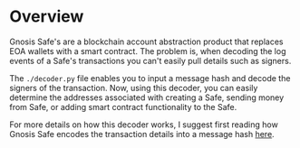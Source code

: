 # Overview
Gnosis Safe's are a blockchain account abstraction product that replaces EOA wallets with a smart contract. The problem is, when decoding the log events of a Safe's transactions you can't easily pull details such as signers. 

The `./decoder.py` file enables you to input a message hash and decode the signers of the transaction. Now, using this decoder, you can easily determine the addresses associated with creating a Safe, sending money from Safe, or adding smart contract functionality to the Safe. 

For more details on how this decoder works, I suggest first reading how Gnosis Safe encodes the transaction details into a message hash [here](https://docs.safe.global/smart-account-signatures). 
